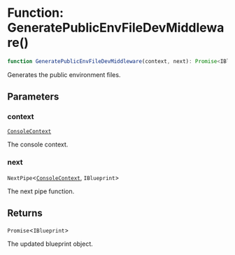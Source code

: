 # Function: GeneratePublicEnvFileDevMiddleware()

```ts
function GeneratePublicEnvFileDevMiddleware(context, next): Promise<IBlueprint>;
```

Generates the public environment files.

## Parameters

### context

[`ConsoleContext`](../../../declarations/interfaces/ConsoleContext.md)

The console context.

### next

`NextPipe`\<[`ConsoleContext`](../../../declarations/interfaces/ConsoleContext.md), `IBlueprint`\>

The next pipe function.

## Returns

`Promise`\<`IBlueprint`\>

The updated blueprint object.
